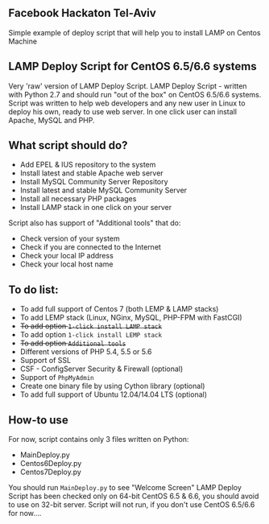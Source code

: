 ## Facebook Hackaton Tel-Aviv
Simple example of deploy script that will help you to install LAMP on Centos Machine

## LAMP Deploy Script for CentOS 6.5/6.6 systems
Very 'raw' version of LAMP Deploy Script.
LAMP Deploy Script - written with Python 2.7 and should run "out of the box" on CentOS 6.5/6.6 systems.
Script was written to help web developers and any new user in Linux to deploy his own, ready to use web server.
In one click user can install Apache, MySQL and PHP.

## What script should do?
- Add EPEL & IUS repository to the system
- Install latest and stable Apache web server
- Install MySQL Community Server Repository
- Install latest and stable MySQL Community Server
- Install all necessary PHP packages
- Install LAMP stack in one click on your server

Script also has support of "Additional tools" that do:
- Check version of your system
- Check if you are connected to the Internet
- Check your local IP address
- Check your local host name

## To do list:
- To add full support of Centos 7 (both LEMP & LAMP stacks)
- To add LEMP stack (Linux, NGinx, MySQL, PHP-FPM with FastCGI)
- <strike>To add option `1-click install LAMP stack`</strike>
- To add option `1-click install LEMP stack`
- <strike>To add option `Additional tools`</strike>
- Different versions of PHP 5.4, 5.5 or 5.6
- Support of SSL
- CSF - ConfigServer Security & Firewall (optional)
- Support of `PhpMyAdmin`
- Create one binary file by using Cython library (optional)
- To add full support of Ubuntu 12.04/14.04 LTS (optional)

## How-to use
For now, script contains only 3 files written on Python:
* MainDeploy.py
* Centos6Deploy.py
* Centos7Deploy.py

You should run `MainDeploy.py` to see "Welcome Screen"
LAMP Deploy Script has been checked only on 64-bit CentOS 6.5 & 6.6, you should avoid to use on 32-bit server.
Script will not run, if you don't use CentOS 6.5/6.6 for now....
